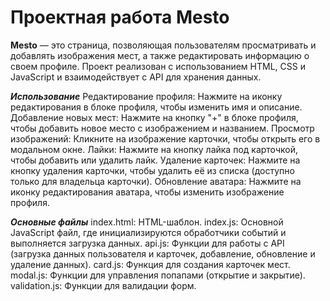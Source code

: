 # Проектная работа Mesto

**Mesto** — это страница, позволяющая пользователям просматривать и добавлять изображения мест, а также редактировать информацию о своем профиле. Проект реализован с использованием HTML, CSS и JavaScript и взаимодействует с API для хранения данных.

***Использование***
Редактирование профиля: Нажмите на иконку редактирования в блоке профиля, чтобы изменить имя и описание.
Добавление новых мест: Нажмите на кнопку "+" в блоке профиля, чтобы добавить новое место с изображением и названием.
Просмотр изображений: Кликните на изображение карточки, чтобы открыть его в модальном окне.
Лайки: Нажмите на кнопку лайка под карточкой, чтобы добавить или удалить лайк.
Удаление карточек: Нажмите на кнопку удаления карточки, чтобы удалить её из списка (доступно только для владельца карточки).
Обновление аватара: Нажмите на иконку редактирования аватара, чтобы изменить изображение профиля.

***Основные файлы***
index.html: HTML-шаблон.
index.js: Основной JavaScript файл, где инициализируются обработчики событий и выполняется загрузка данных.
api.js: Функции для работы с API (загрузка данных пользователя и карточек, добавление, обновление и удаление данных).
card.js: Функция для создания карточек мест.
modal.js: Функции для управления попапами (открытие и закрытие).
validation.js: Функции для валидации форм.
